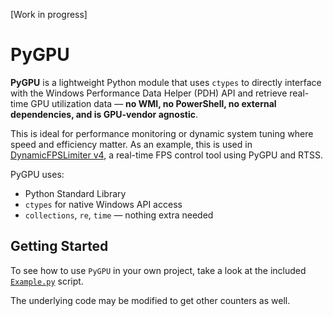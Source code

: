 [Work in progress]

# PyGPU

**PyGPU** is a lightweight Python module that uses `ctypes` to directly interface with the Windows Performance Data Helper (PDH) API and retrieve real-time GPU utilization data — **no WMI, no PowerShell, no external dependencies, and is GPU-vendor agnostic**.

This is ideal for performance monitoring or dynamic system tuning where speed and efficiency matter. As an example, this is used in [DynamicFPSLimiter v4](https://github.com/SameSalamander5710/DynamicFPSLimiter), a real-time FPS control tool using PyGPU and RTSS.

PyGPU uses:
- Python Standard Library
- `ctypes` for native Windows API access
- `collections`, `re`, `time` — nothing extra needed

## Getting Started

To see how to use `PyGPU` in your own project, take a look at the included [`Example.py`](./Example.py) script.

The underlying code may be modified to get other counters as well. 
